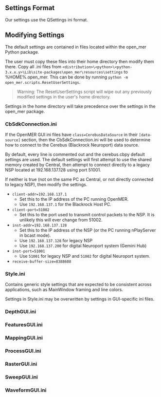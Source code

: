 ## Settings Format

Our settings use the QSettings ini format.

## Modifying Settings

The default settings are contained in files located within the open_mer Python package.

The user must copy these files into their home directory then modify them there.
Copy all .ini files from `<distribution>\<python>\<python-3.x.x.y>\Lib\site-packages\open_mer\resources\settings` to %HOME%\.open_mer\.
This can be done by running `python -m open_mer.scripts.ResetUserSettings`.

> Warning: The ResetUserSettings script will wipe out any previously modified settings in the user's home directory.

Settings in the home directory will take precedence over the settings in the open_mer package.

### CbSdkConnection.ini

If the OpenMER GUI ini files have `class=CerebusDataSource` in their `[data-source]` section,
then the CbSdkConnection.ini will be used to determine how to connect to the Cerebus (Blackrock Neuroport) data source.

By default, every line is commented out and the cerebus.cbpy default settings are used. The default settings will
first attempt to use the shared memory created by Central, then attempt to connect directly to a legacy NSP located at 
192.168.137.128 using port 51001.

If neither is true (not on the same PC as Central, or not directly connected to legacy NSP), then modify the settings.

* `client-addr=192.168.137.1`
  * Set this to the IP address of the PC running OpenMER.
  * Use `192.168.137.1` for the Blackrock Host PC.
* `client-port=51002`
  * Set this to the port used to transmit control packets to the NSP. It is unlikely this will ever change from 51002.
* `inst-addr=192.168.137.128`
  * Set this to the IP address of the NSP (or the PC running nPlayServer in bcast mode).
  * Use `192.168.137.128` for legacy NSP
  * Use `192.168.137.200` for digital Neuroport system (Gemini Hub)
* `inst-port=51001`
  * Use `51001` for legacy NSP and `51002` for digital Neuroport system.
* `receive-buffer-size=8388608`

### Style.ini

Contains generic style settings that are expected to be consistent across applications,
such as MainWindow framing and line colors.

Settings in Style.ini may be overwritten by settings in GUI-specific ini files.

### DepthGUI.ini

### FeaturesGUI.ini

### MappingGUI.ini

### ProcessGUI.ini

### RasterGUI.ini

### SweepGUI.ini

### WaveformGUI.ini

